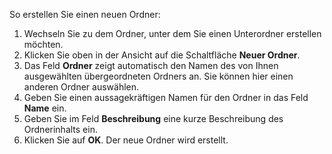 <!-- markdownlint-disable-file MD041 -->
So erstellen Sie einen neuen Ordner:

1. Wechseln Sie zu dem Ordner, unter dem Sie einen Unterordner erstellen möchten.
2. Klicken Sie oben in der Ansicht auf die Schaltfläche **Neuer Ordner**.
3. Das Feld **Ordner** zeigt automatisch den Namen des von Ihnen ausgewählten übergeordneten Ordners an. Sie können hier einen anderen Ordner auswählen.
4. Geben Sie einen aussagekräftigen Namen für den Ordner in das Feld **Name** ein.
5. Geben Sie im Feld **Beschreibung** eine kurze Beschreibung des Ordnerinhalts ein.
6. Klicken Sie auf **OK**. Der neue Ordner wird erstellt.
